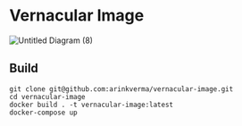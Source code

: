 # Vernacular Image

![Untitled Diagram (8)](https://user-images.githubusercontent.com/1556486/109390259-8f0b2800-7936-11eb-8c7a-836f93146d69.png)


## Build
```
git clone git@github.com:arinkverma/vernacular-image.git
cd vernacular-image
docker build . -t vernacular-image:latest
docker-compose up
```

